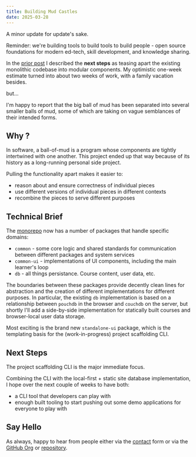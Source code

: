 ```yaml
---
title: Building Mud Castles
date: 2025-03-28
---
```


A minor update for update's sake.

Reminder: we're building tools to build tools to build people - open source foundations for modern ed-tech, skill development, and knowledge sharing.

In the [prior post](/blog/hello-world) I described the __next steps__ as teasing apart the existing monolithic codebase into modular components. My optimistic one-week estimate turned into about two weeks of work, with a family vacation besides.

but...

I'm happy to report that the big ball of mud has been separated into several smaller balls of mud, some of which are taking on vague semblances of their intended forms.

## Why ?

In software, a ball-of-mud is a program whose components are tightly intertwined with one another. This project ended up that way because of its history as a long-running personal side project.

Pulling the functionality apart makes it easier to:
- reason about and ensure correctness of individual pieces
- use different versions of individual pieces in different contexts
- recombine the pieces to serve different purposes

## Technical Brief

The [monorepo](https://github.com/patched-network/vue-skuilder) now has a number of packages that handle specific domains:
- `common` - some core logic and shared standards for communication between different packages and system services
- `common-ui` - implementations of UI components, including the main learner's loop
- `db` - all things persistance. Course content, user data, etc.

The boundaries between these packages provide decently clean lines for abstraction and the creation of different implementations for different purposes. In particular, the existing `db` implementation is based on a relationship between `pouchdb` in the browser and `couchdb` on the server, but shortly I'll add a side-by-side implementation for statically built courses and browser-local user data storage.

Most exciting is the brand new `standalone-ui` package, which is the templating basis for the (work-in-progress) project scaffolding CLI.

## Next Steps

The project scaffolding CLI is the major immediate focus.

Combining the CLI with the local-first + static site database implementation, I hope over the next couple of weeks to have both:
- a CLI tool that developers can play with
- enough built tooling to start pushing out some demo applications for everyone to play with

## Say Hello

As always, happy to hear from people either via the [contact](/contact) form or via the [GitHub Org](https://github.com/patched-network) or [repository](https://github.com/patched-network/vue-skuilder).
